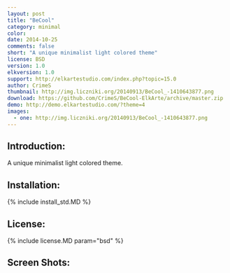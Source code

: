 ```yaml
---
layout: post
title: "BeCool"
category: minimal
color:
date: 2014-10-25
comments: false
short: "A unique minimalist light colored theme"
license: BSD
version: 1.0
elkversion: 1.0
support: http://elkartestudio.com/index.php?topic=15.0
author: CrimeS
thumbnail: http://img.liczniki.org/20140913/BeCool_-1410643877.png
download: https://github.com/CrimeS/BeCool-ElkArte/archive/master.zip
demo: http://demo.elkartestudio.com/?theme=4
images:
  - one: http://img.liczniki.org/20140913/BeCool_-1410643877.png
---
```


## Introduction:
A unique minimalist light colored theme.

## Installation:
{% include install_std.MD %}

## License:
{% include license.MD param="bsd" %}

## Screen Shots: